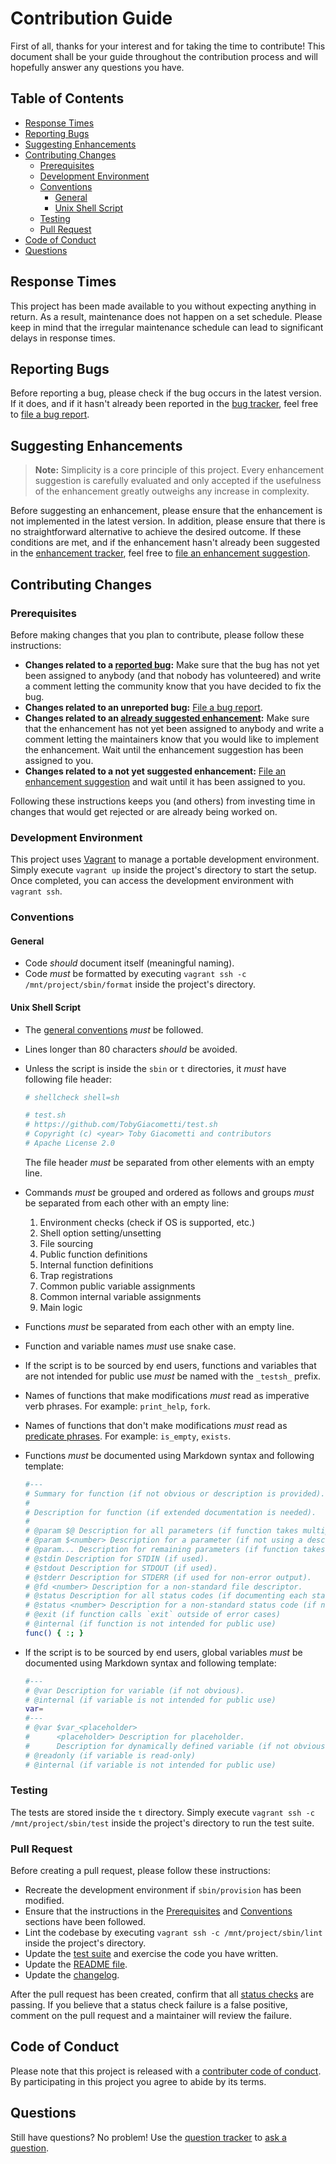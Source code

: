# Contribution Guide

First of all, thanks for your interest and for taking the time to contribute! This document shall be your guide throughout the contribution process and will hopefully answer any questions you have.

## Table of Contents

- [Response Times](#response-times)
- [Reporting Bugs](#reporting-bugs)
- [Suggesting Enhancements](#suggesting-enhancements)
- [Contributing Changes](#contributing-changes)
    - [Prerequisites](#prerequisites)
    - [Development Environment](#development-environment)
    - [Conventions](#conventions)
        - [General](#general)
        - [Unix Shell Script](#unix-shell-script)
    - [Testing](#testing)
    - [Pull Request](#pull-request)
- [Code of Conduct](#code-of-conduct)
- [Questions](#questions)

## Response Times

This project has been made available to you without expecting anything in return. As a result, maintenance does not happen on a set schedule. Please keep in mind that the irregular maintenance schedule can lead to significant delays in response times.

## Reporting Bugs

Before reporting a bug, please check if the bug occurs in the latest version. If it does, and if it hasn't already been reported in the [bug tracker][1], feel free to [file a bug report][2].

## Suggesting Enhancements

> **Note:** Simplicity is a core principle of this project. Every enhancement suggestion is carefully evaluated and only accepted if the usefulness of the enhancement greatly outweighs any increase in complexity.

Before suggesting an enhancement, please ensure that the enhancement is not implemented in the latest version. In addition, please ensure that there is no straightforward alternative to achieve the desired outcome. If these conditions are met, and if the enhancement hasn't already been suggested in the [enhancement tracker][3], feel free to [file an enhancement suggestion][4].

## Contributing Changes

### Prerequisites

Before making changes that you plan to contribute, please follow these instructions:

- **Changes related to a [reported bug][1]:** Make sure that the bug has not yet been assigned to anybody (and that nobody has volunteered) and write a comment letting the community know that you have decided to fix the bug.
- **Changes related to an unreported bug:** [File a bug report][2].
- **Changes related to an [already suggested enhancement][3]:** Make sure that the enhancement has not yet been assigned to anybody and write a comment letting the maintainers know that you would like to implement the enhancement. Wait until the enhancement suggestion has been assigned to you.
- **Changes related to a not yet suggested enhancement:** [File an enhancement suggestion][4] and wait until it has been assigned to you.

Following these instructions keeps you (and others) from investing time in changes that would get rejected or are already being worked on.

### Development Environment

This project uses [Vagrant][5] to manage a portable development environment. Simply execute `vagrant up` inside the project's directory to start the setup. Once completed, you can access the development environment with `vagrant ssh`.

### Conventions

#### General

- Code *should* document itself (meaningful naming).
- Code *must* be formatted by executing `vagrant ssh -c /mnt/project/sbin/format` inside the project's directory.

#### Unix Shell Script

- The [general conventions][6] *must* be followed.
- Lines longer than 80 characters *should* be avoided.
- Unless the script is inside the `sbin` or `t` directories, it *must* have following file header:

    ```sh
    # shellcheck shell=sh

    # test.sh
    # https://github.com/TobyGiacometti/test.sh
    # Copyright (c) <year> Toby Giacometti and contributors
    # Apache License 2.0
    ```

    The file header *must* be separated from other elements with an empty line.

- Commands *must* be grouped and ordered as follows and groups *must* be separated from each other with an empty line:
    1. Environment checks (check if OS is supported, etc.)
    2. Shell option setting/unsetting
    3. File sourcing
    4. Public function definitions
    5. Internal function definitions
    6. Trap registrations
    7. Common public variable assignments
    8. Common internal variable assignments
    9. Main logic
- Functions *must* be separated from each other with an empty line.
- Function and variable names *must* use snake case.
- If the script is to be sourced by end users, functions and variables that are not intended for public use *must* be named with the `_testsh_` prefix.
- Names of functions that make modifications *must* read as imperative verb phrases. For example: `print_help`, `fork`.
- Names of functions that don't make modifications *must* read as [predicate phrases][7]. For example: `is_empty`, `exists`.
- Functions *must* be documented using Markdown syntax and following template:

    ```sh
    #---
    # Summary for function (if not obvious or description is provided).
    #
    # Description for function (if extended documentation is needed).
    #
    # @param $@ Description for all parameters (if function takes multiple arguments that are all of the same type).
    # @param $<number> Description for a parameter (if not using a description for all parameters).
    # @param... Description for remaining parameters (if function takes multiple trailing arguments that are all of the same type).
    # @stdin Description for STDIN (if used).
    # @stdout Description for STDOUT (if used).
    # @stderr Description for STDERR (if used for non-error output).
    # @fd <number> Description for a non-standard file descriptor.
    # @status Description for all status codes (if documenting each status code separately is suboptimal).
    # @status <number> Description for a non-standard status code (if not using a description for all status codes).
    # @exit (if function calls `exit` outside of error cases)
    # @internal (if function is not intended for public use)
    func() { :; }
    ```

- If the script is to be sourced by end users, global variables *must* be documented using Markdown syntax and following template:

    ```sh
    #---
    # @var Description for variable (if not obvious).
    # @internal (if variable is not intended for public use)
    var=
    #---
    # @var $var_<placeholder>
    #      <placeholder> Description for placeholder.
    #      Description for dynamically defined variable (if not obvious).
    # @readonly (if variable is read-only)
    # @internal (if variable is not intended for public use)
    ```

### Testing

The tests are stored inside the `t` directory. Simply execute `vagrant ssh -c /mnt/project/sbin/test` inside the project's directory to run the test suite.

### Pull Request

Before creating a pull request, please follow these instructions:

- Recreate the development environment if `sbin/provision` has been modified.
- Ensure that the instructions in the [Prerequisites][8] and [Conventions][9] sections have been followed.
- Lint the codebase by executing `vagrant ssh -c /mnt/project/sbin/lint` inside the project's directory.
- Update the [test suite][10] and exercise the code you have written.
- Update the [README file][11].
- Update the [changelog][12].

After the pull request has been created, confirm that all [status checks][13] are passing. If you believe that a status check failure is a false positive, comment on the pull request and a maintainer will review the failure.

## Code of Conduct

Please note that this project is released with a [contributer code of conduct][14]. By participating in this project you agree to abide by its terms.

## Questions

Still have questions? No problem! Use the [question tracker][15] to [ask a question][16].

[1]: https://github.com/TobyGiacometti/test.sh/issues?q=is%3Aissue+label%3Abug
[2]: https://github.com/TobyGiacometti/test.sh/issues/new?template=bug.md
[3]: https://github.com/TobyGiacometti/test.sh/issues?q=is%3Aissue+label%3Aenhancement
[4]: https://github.com/TobyGiacometti/test.sh/issues/new?template=enhancement.md
[5]: https://www.vagrantup.com
[6]: #general
[7]: https://en.wikipedia.org/wiki/Predicate_(grammar)
[8]: #prerequisites
[9]: #conventions
[10]: #testing
[11]: README.md
[12]: CHANGELOG.md
[13]: https://help.github.com/en/github/collaborating-with-issues-and-pull-requests/about-status-checks
[14]: CODE_OF_CONDUCT.md
[15]: https://github.com/TobyGiacometti/test.sh/issues?q=is%3Aissue+label%3Aquestion
[16]: https://github.com/TobyGiacometti/test.sh/issues/new?template=question.md
